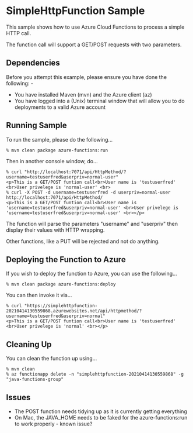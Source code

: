 SimpleHttpFunction Sample
=========================

This sample shows how to use Azure Cloud Functions to process a simple HTTP call.

The function call will support a GET/POST requests with two parameters.

Dependencies
------------
Before you attempt this example, please ensure you have done the following: -
- You have installed Maven (mvn) and the Azure client (az)
- You have logged into a (Unix) terminal window that will allow you to do deployments to a valid Azure account

Running Sample
--------------
To run the sample, please do the following...

    % mvn clean package azure-functions:run

Then in another console window, do...

    % curl "http://localhost:7071/api/HttpMethod/?username=testuserfred&userpriv=normal-user"
    <p>This is a GET/POST funtion call<br>User name is 'testuserfred' <br>User privelege is 'normal-user' <br>
    % curl -X POST -d username=testuserfred -d userpriv=normal-user http://localhost:7071/api/HttpMethod/
    <p>This is a GET/POST funtion call<br>User name is 'username=testuserfred&userpriv=normal-user' <br>User privelege is 'username=testuserfred&userpriv=normal-user' <br></p>
    
The function will parse the parameters "username" and "userpriv" then display their values with HTTP wrapping.

Other functions, like a PUT will be rejected and not do anything.

Deploying the Function to Azure
-------------------------------
If you wish to deploy the function to Azure, you can use the following...

    % mvn clean package azure-functions:deploy
    
You can then invoke it via...

    % curl "https://simplehttpfunction-20210414130559868.azurewebsites.net/api/httpmethod/?username=testuserfred&userpriv=normal"
    <p>This is a GET/POST funtion call<br>User name is 'testuserfred' <br>User privelege is 'normal' <br></p>

Cleaning Up
-----------
You can clean the function up using...

    % mvn clean
    % az functionapp delete -n "simplehttpfunction-20210414130559868" -g "java-functions-group"

Issues
------
- The POST function needs tidying up as it is currently getting everything
- On Mac, the JAVA_HOME needs to be faked for the azure-functions:run to work properly - known issue?

